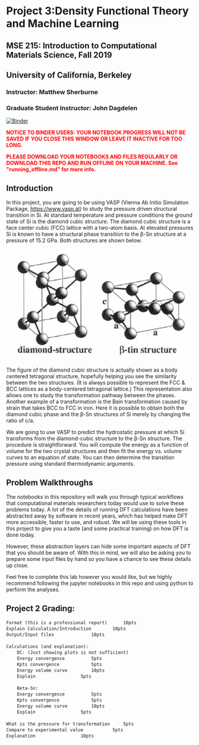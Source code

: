 # Project 3:Density Functional Theory and Machine Learning
## MSE 215: Introduction to Computational Materials Science, Fall 2019 
## University of California, Berkeley
### Instructor: Matthew Sherburne
### Graduate Student Instructor: John Dagdelen

[![Binder](https://mybinder.org/badge_logo.svg)](https://mybinder.org/v2/gh/mse215/project3.git/master)

<h> <span style="color:red"><b>NOTICE TO BINDER USERS: YOUR NOTEBOOK PROGRESS WILL NOT BE SAVED IF YOU CLOSE THIS WINDOW OR LEAVE IT INACTIVE FOR TOO LONG.</b></span> </h>
      
<h> <span style="color:red"><b>PLEASE DOWNLOAD YOUR NOTEBOOKS AND FILES REGULARLY OR DOWNLOAD THIS REPO AND RUN OFFLINE ON YOUR MACHINE. See "running_offline.md" for more info.</b> </span></h>


## Introduction

In this project, you are going to be using VASP (Vienna Ab Initio Simulation Package, https://www.vasp.at) to study the pressure driven structural transition in Si. At standard temperature and pressure conditions the ground state of Si is the diamond cubic structure. The diamond cubic structure is a face center cubic (FCC) lattice with a two-atom basis. At elevated pressures Si is known to have a structural phase transition to the β-Sn structure at a pressure of 15.2 GPa. Both structures are shown below.

<img src="static/structures.png" alt="diamond cubic Si and beta-Sn Si" width="500"/>

The figure of the diamond cubic structure is actually shown as a body centered tetragonal structure, hopefully helping you see the similarity between the two structures. (It is always possible to represent the FCC & BCC lattices as a body-centered tetragonal lattice.) This representation also allows one to study the transformation pathway between the phases. Another example of a transformation is the Bain transformation caused by strain that takes BCC to FCC in iron. Here it is possible to obtain both the diamond cubic phase and the β-Sn structures of Si merely by changing the ratio of c/a. 

We are going to use VASP to predict the hydrostatic pressure at which Si transforms from the diamond-cubic structure to the β-Sn structure. The procedure is straightforward. You will compute the energy as a function of volume for the two crystal structures and then fit the energy vs. volume curves to an equation of state. You can then determine the transition pressure using standard thermodynamic arguments. 

## Problem Walkthroughs
The notebooks in this repository will walk you through typical workflows that computational materials researchers today would use to solve these problems today. A lot of the details of running DFT calculations have been abstracted away by software in recent years, which has helped make DFT more accessible, faster to use, and robust. We will be using these tools in this project to give you a taste (and some practical training) on how DFT is done today. 

However, these abstraction layers can hide some important aspects of DFT that you should be aware of. With this in mind, we will also be asking you to prepare some input files by hand so you have a chance to see these details up close. 

Feel free to complete this lab however you would like, but we highly recommend following the jupyter notebooks in this repo and using python to perform the analyses.

## Project 2 Grading: 
```
Format (this is a professional report)		10pts
Explain Calculation/Introduction		10pts
Output/Input files				10pts

Calculations (and explanation): 
	DC: (Just showing plots is not sufficient)
	Energy convergence			5pts
	Kpts convergence			5pts
	Energy volume curve			10pts
	Explain 				5pts

	Beta-Sn:
	Energy convergence			5pts
	Kpts convergence			5pts
	Energy volume curve			10pts
	Explain					5pts

What is the pressure for transformation		5pts
Compare to experimental value			5pts
Explanation					10pts 
```
